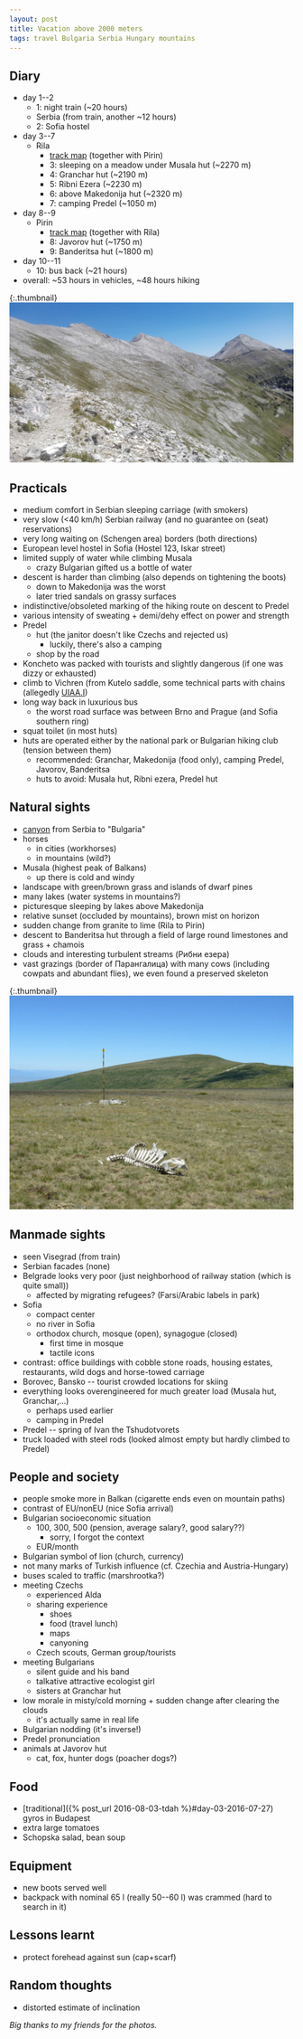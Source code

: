 ```yaml
---
layout: post
title: Vacation above 2000 meters
tags: travel Bulgaria Serbia Hungary mountains
---
```


## Diary

- day 1--2
  - 1: night train (~20 hours)
  - Serbia (from train, another ~12 hours)
  - 2: Sofia hostel
- day 3--7
  - Rila
    - [track map](https://mapy.cz/s/1UHZO) (together with Pirin)
    - 3: sleeping on a meadow under Musala hut (~2270 m)
    - 4: Granchar hut (~2190 m)
    - 5: Ribni Ezera (~2230 m)
    - 6: above Makedonija hut (~2320 m)
    - 7: camping Predel (~1050 m)
- day 8--9
  - Pirin
    - [track map](https://mapy.cz/s/1UHZO) (together with Rila)
    - 8: Javorov hut (~1750 m)
    - 9: Banderitsa hut (~1800 m)
- day 10--11
  - 10: bus back (~21 hours)
- overall: ~53 hours in vehicles, ~48 hours hiking

{:.thumbnail}
[![Koncheto ridge and Vichren](/resources/bulgaria-scenery.jpg)](/resources/bulgaria-scenery.jpg)

## Practicals

- medium comfort in Serbian sleeping carriage (with smokers)
- very slow (<40 km/h) Serbian railway (and no guarantee on (seat) reservations)
- very long waiting on (Schengen area) borders (both directions)
- European level hostel in Sofia (Hostel 123, Iskar street)
- limited supply of water while climbing Musala
  - crazy Bulgarian gifted us a bottle of water
- descent is harder than climbing (also depends on tightening the boots)
  - down to Makedonija was the worst
  - later tried sandals on grassy surfaces
- indistinctive/obsoleted marking of the hiking route on descent to Predel
- various intensity of sweating + demi/dehy effect on power and strength
- Predel 
  - hut (the janitor doesn't like Czechs and rejected us)
    - luckily, there's also a camping
  - shop by the road
- Koncheto was packed with tourists and slightly dangerous (if one was dizzy or exhausted)
- climb to Vichren (from Kutelo saddle, some technical parts with chains
  (allegedly [UIAA.I](https://cs.wikipedia.org/wiki/Vichren#V%C3%BDstup))
- long way back in luxurious bus
  - the worst road surface was between Brno and Prague (and Sofia southern ring)
- squat toilet (in most huts)
- huts are operated either by the national park or Bulgarian hiking club (tension between them)
  - recommended: Granchar, Makedonija (food only), camping Predel, Javorov, Banderitsa
  - huts to avoid: Musala hut, Ribni ezera, Predel hut


## Natural sights

- [canyon](https://sr.wikipedia.org/wiki/%D0%A1%D0%B8%D1%9B%D0%B5%D0%B2%D0%B0%D1%87%D0%BA%D0%B0_%D0%BA%D0%BB%D0%B8%D1%81%D1%83%D1%80%D0%B0) from Serbia to "Bulgaria"
- horses 
  - in cities (workhorses)
  - in mountains (wild?)
- Musala (highest peak of Balkans)
  - up there is cold and windy
- landscape with green/brown grass and islands of dwarf pines
- many lakes (water systems in mountains?)
- picturesque sleeping by lakes above Makedonija
- relative sunset (occluded by mountains), brown mist on horizon
- sudden change from granite to lime (Rila to Pirin)
- descent to Banderitsa hut through a field of large round limestones and grass + chamois
- clouds and interesting turbulent streams (Рибни езера)
- vast grazings (border of Парангалица) with many cows (including cowpats and
  abundant flies), we even found a preserved skeleton

{:.thumbnail}
[![Dead cow skeleton in Rila](/resources/bulgaria-dead-cow.jpg)](/resources/bulgaria-dead-cow.jpg)


## Manmade sights

- seen Visegrad (from train)
- Serbian facades (none)
- Belgrade looks very poor (just neighborhood of railway station (which is
  quite small))
  - affected by migrating refugees? (Farsi/Arabic labels in park)
- Sofia
  - compact center 
  - no river in Sofia
  - orthodox church, mosque (open), synagogue (closed)
    - first time in mosque
    - tactile icons
- contrast: office buildings with cobble stone roads, housing estates,
  restaurants, wild dogs and horse-towed carriage
- Borovec, Bansko -- tourist crowded locations for skiing
- everything looks overengineered for much greater load (Musala hut, Granchar,...)
  - perhaps used earlier
  - camping in Predel
- Predel -- spring of Ivan the Tshudotvorets
- truck loaded with steel rods (looked almost empty but hardly climbed to Predel)

## People and society

- people smoke more in Balkan (cigarette ends even on mountain paths)
- contrast of EU/nonEU (nice Sofia arrival)
- Bulgarian socioeconomic situation
  - 100, 300, 500 (pension, average salary?, good salary??)
    - sorry, I forgot the context
  - EUR/month
- Bulgarian symbol of lion (church, currency)
- not many marks of Turkish influence (cf. Czechia and Austria-Hungary)
- buses scaled to traffic (marshrootka?)
- meeting Czechs
  - experienced Alda
  - sharing experience
    - shoes
    - food (travel lunch)
    - maps
    - canyoning
  - Czech scouts, German group/tourists
- meeting Bulgarians
  - silent guide and his band
  - talkative attractive ecologist girl
  - sisters at Granchar hut
- low morale in misty/cold morning + sudden change after clearing the clouds
  - it's actually same in real life
- Bulgarian nodding (it's inverse!)
- Predel pronunciation
- animals at Javorov hut
  - cat, fox, hunter dogs (poacher dogs?)

## Food

- [traditional]({% post_url 2016-08-03-tdah %}#day-03-2016-07-27) gyros in Budapest
- extra large tomatoes
- Schopska salad, bean soup

## Equipment

- new boots served well
- backpack with nominal 65 l (really 50--60 l) was crammed (hard to search in it)

## Lessons learnt

- protect forehead against sun (cap+scarf)

## Random thoughts

- distorted estimate of inclination


*Big thanks to my friends for the photos.*



